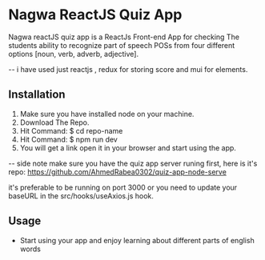 # Nagwa ReactJS Quiz App

Nagwa reactJS quiz app is a ReactJs Front-end App for checking 
The students ability to recognize part of speech POSs from four 
different options [noun, verb, adverb, adjective].

-- i have used just reactjs , redux for storing score and mui for elements.

## Installation
1. Make sure you have installed node on your machine.
2. Download The Repo.
3. Hit Command: $ cd repo-name
4. Hit Command: $ npm run dev
5. You will get a link open it in your browser and start using the app.

-- side note make sure you have the quiz app server runing first, here is it's repo:
https://github.com/AhmedRabea0302/quiz-app-node-serve

it's preferable to be running on port 3000 or you need to update your baseURL in the 
src/hooks/useAxios.js hook.

## Usage

- Start using your app and enjoy learning about different parts of english words
